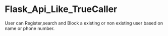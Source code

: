 # Flask_Api_Like_TrueCaller
User can Register,search and Block a existing or non existing user based on name or phone number.
